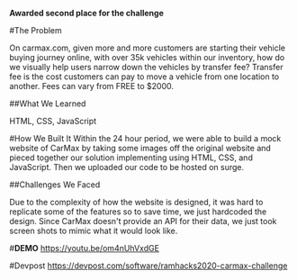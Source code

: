 **Awarded second place for the challenge**

#The Problem

On carmax.com, given more and more customers are starting their vehicle buying journey online, with over 35k vehicles within our inventory, how do we visually help users narrow down the vehicles by transfer fee?
Transfer fee is the cost customers can pay to move a vehicle from one location to another. Fees can vary from FREE to $2000.

##What We Learned

HTML, CSS, JavaScript

#How We Built It
Within the 24 hour period, we were able to build a mock website of CarMax by taking some images off the original website and pieced together our solution implementing using HTML, CSS, and JavaScript. Then we uploaded our code to be hosted on surge.

##Challenges We Faced

Due to the complexity of how the website is designed, it was hard to replicate some of the features so to save time, we just hardcoded the design. Since CarMax doesn't provide an API for their data, we just took screen shots to mimic what it would look like.


#**DEMO**
https://youtu.be/om4nUhVxdGE

#Devpost
https://devpost.com/software/ramhacks2020-carmax-challenge
